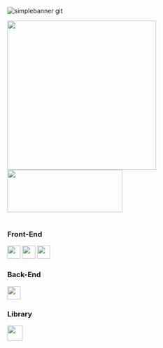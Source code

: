 ![simplebanner git](https://github.com/Ana-Caroline-Gouvea/Ana-Caroline-Gouvea/assets/126121435/210c624e-c642-45c5-a4b7-ba993afe4f8d)
<div>
 
 <img width ="340" src="https://github-readme-stats.vercel.app/api?username=Ana-Caroline-Gouvea&theme=midnight-purple&show_icons=true"/>
 <img height="97em" width="263em" src="https://github-readme-stats.vercel.app/api/top-langs/?username=Ana-Caroline-Gouvea&layout=compact&theme=midnight-purple"/>

</div>

<br>

### Front-End

  <div display:flex>
    <img height="30em" width="30em"
 src="https://cdn.jsdelivr.net/gh/devicons/devicon/icons/html5/html5-original.svg" />
    <img height="30em" width="30em"
 src="https://cdn.jsdelivr.net/gh/devicons/devicon/icons/css3/css3-original.svg" />       
    <img height="30em" width="30em"
 src="https://cdn.jsdelivr.net/gh/devicons/devicon/icons/javascript/javascript-original.svg" />
  </div>

  ### Back-End
  
  <div display:flex>
    <img height="30em" width="30em"
 src="https://cdn.jsdelivr.net/gh/devicons/devicon/icons/javascript/javascript-original.svg" />
  </div>

  ### Library
  <div display:flex>
   <img height="35em" width="35em"
 src="https://cdn.jsdelivr.net/gh/devicons/devicon/icons/react/react-original.svg" />  
  </div>
          

